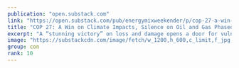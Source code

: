 ```yaml
---
publication: "open.substack.com"
link: "https://open.substack.com/pub/energymixweekender/p/cop-27-a-win-on-climate-impacts-silence"
title: "COP 27: A Win on Climate Impacts, Silence on Oil and Gas Phaseout"
excerpt: "A “stunning victory” on loss and damage opens a door for vulnerable countries. But the world’s biggest fossils get away unscathed."
image: "https://substackcdn.com/image/fetch/w_1200,h_600,c_limit,f_jpg,q_auto:good,fl_progressive:steep/https%3A%2F%2Fbucketeer-e05bbc84-baa3-437e-9518-adb32be77984.s3.amazonaws.com%2Fpublic%2Fimages%2F6b169fe8-f7bc-4d22-959b-8b505bba7b2d_799x533.jpeg"
group: con
rank: 10
---
```

